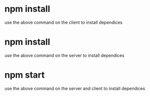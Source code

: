 # npm install 
use the above command on the client to install dependices

# npm install 
use the above command on the server to install dependices

# npm start
use the above command on the server and client to install dependices